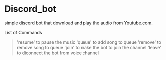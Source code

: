 # Discord_bot
simple discord bot that download and play the audio from Youtube.com.

List of Commands
>'resume' to pause the music
>'queue' to add song to queue
>'remove' to remove song to queue
>'join' to make the bot to join the channel
>'leave' to diconnect the bot from voice channel

